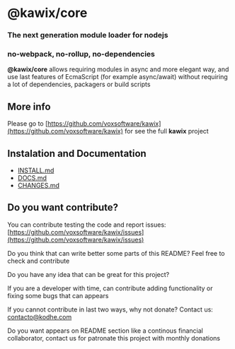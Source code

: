 # @kawix/core

### The next generation module loader for nodejs

### no-webpack, no-rollup, no-dependencies

**@kawix/core** allows requiring modules in async and more elegant way, and use last features of EcmaScript (for example async/await) without requiring a lot of dependencies, packagers or build scripts


## More info

Please go to [https://github.com/voxsoftware/kawix](https://github.com/voxsoftware/kawix) for see the full **kawix** project


## Instalation and Documentation

* [INSTALL.md](https://github.com/voxsoftware/kawix/blob/master/core/INSTALL.md)
* [DOCS.md](https://github.com/voxsoftware/kawix/blob/master/core/DOCS.md)
* [CHANGES.md](https://github.com/voxsoftware/kawix/blob/master/core/CHANGES.md)


## Do you want contribute?

You can contribute testing the code and report issues: [https://github.com/voxsoftware/kawix/issues](https://github.com/voxsoftware/kawix/issues)

Do you think that can write better some parts of this README? Feel free to check and contribute

Do you have any idea that can be great for this project?

If you are a developer with time, can contribute adding functionality or fixing some bugs that can appears

If you cannot contribute in last two ways, why not donate? Contact us: contacto@kodhe.com

Do you want appears on README section like a continous financial collaborator, contact us for patronate this project with monthly donations
